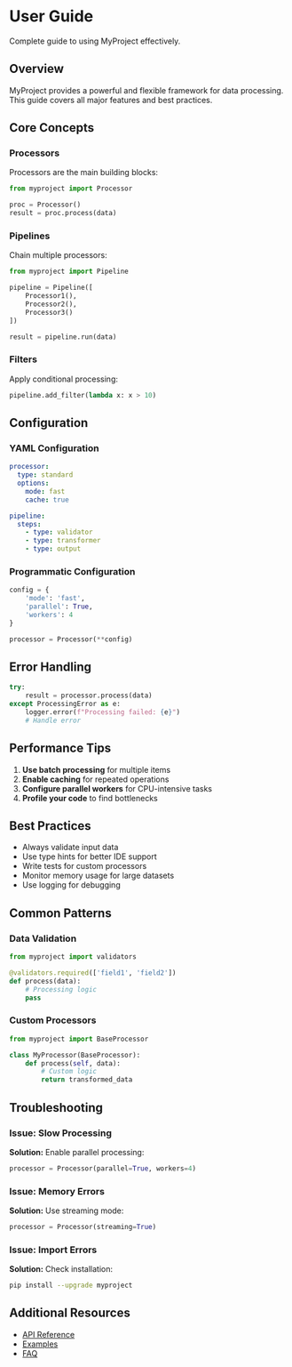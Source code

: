 # User Guide

Complete guide to using MyProject effectively.

## Overview

MyProject provides a powerful and flexible framework for data processing. This guide covers all major features and best practices.

## Core Concepts

### Processors

Processors are the main building blocks:

```python
from myproject import Processor

proc = Processor()
result = proc.process(data)
```

### Pipelines

Chain multiple processors:

```python
from myproject import Pipeline

pipeline = Pipeline([
    Processor1(),
    Processor2(),
    Processor3()
])

result = pipeline.run(data)
```

### Filters

Apply conditional processing:

```python
pipeline.add_filter(lambda x: x > 10)
```

## Configuration

### YAML Configuration

```yaml
processor:
  type: standard
  options:
    mode: fast
    cache: true

pipeline:
  steps:
    - type: validator
    - type: transformer
    - type: output
```

### Programmatic Configuration

```python
config = {
    'mode': 'fast',
    'parallel': True,
    'workers': 4
}

processor = Processor(**config)
```

## Error Handling

```python
try:
    result = processor.process(data)
except ProcessingError as e:
    logger.error(f"Processing failed: {e}")
    # Handle error
```

## Performance Tips

1. **Use batch processing** for multiple items
2. **Enable caching** for repeated operations
3. **Configure parallel workers** for CPU-intensive tasks
4. **Profile your code** to find bottlenecks

## Best Practices

- Always validate input data
- Use type hints for better IDE support
- Write tests for custom processors
- Monitor memory usage for large datasets
- Use logging for debugging

## Common Patterns

### Data Validation

```python
from myproject import validators

@validators.required(['field1', 'field2'])
def process(data):
    # Processing logic
    pass
```

### Custom Processors

```python
from myproject import BaseProcessor

class MyProcessor(BaseProcessor):
    def process(self, data):
        # Custom logic
        return transformed_data
```

## Troubleshooting

### Issue: Slow Processing

**Solution:** Enable parallel processing:

```python
processor = Processor(parallel=True, workers=4)
```

### Issue: Memory Errors

**Solution:** Use streaming mode:

```python
processor = Processor(streaming=True)
```

### Issue: Import Errors

**Solution:** Check installation:

```bash
pip install --upgrade myproject
```

## Additional Resources

- [API Reference](api-reference.md)
- [Examples](examples.md)
- [FAQ](faq.md)
